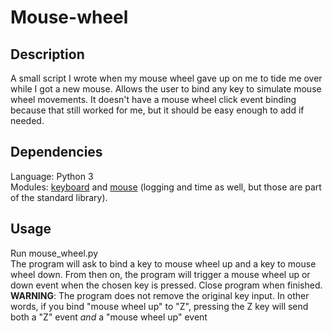 # Mouse-wheel

## Description
<p id="Description">
  A small script I wrote when my mouse wheel gave up on me to tide me over while I got a new mouse. Allows the user to bind any key to simulate mouse wheel movements. It doesn't have a mouse wheel click event binding because that still worked for me, but it should be easy enough to add if needed.
</p>

## Dependencies
<p id="Dependencies">
  Language: Python 3<br>
  Modules: <a href="https://pypi.org/project/keyboard/">keyboard</a> and <a href="https://pypi.org/project/mouse/">mouse</a> (logging and time as well, but those are part of the standard library).
</p>

## Usage
<p id="Usage">
  Run mouse_wheel.py<br>
  The program will ask to bind a key to mouse wheel up and a key to mouse wheel down. From then on, the program will trigger a mouse wheel up or down event when the chosen key is pressed. Close program when finished.<br>
  <b>WARNING</b>: The program does not remove the original key input. In other words, if you bind "mouse wheel up" to "Z", pressing the Z key will send both a "Z" event <i>and</i> a "mouse wheel up" event
</p>
